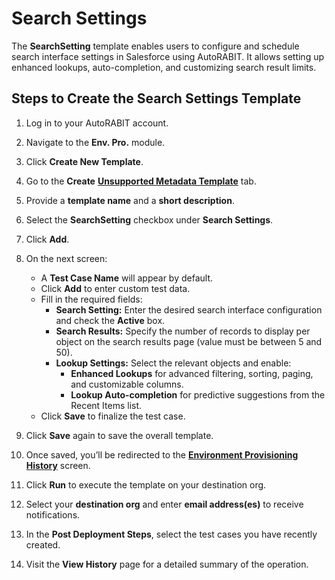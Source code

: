 # Search Settings

The **SearchSetting** template enables users to configure and schedule search interface settings in Salesforce using AutoRABIT. It allows setting up enhanced lookups, auto-completion, and customizing search result limits.

## Steps to Create the Search Settings Template

1. Log in to your AutoRABIT account.
2. Navigate to the **Env. Pro.** module.
3. Click **Create New Template**.
4. Go to the **Create** [**Unsupported Metadata Template**](./) tab.
5. Provide a **template name** and a **short description**.
6. Select the **SearchSetting** checkbox under **Search Settings**.
7. Click **Add**.

8. On the next screen:
   - A **Test Case Name** will appear by default.
   - Click **Add** to enter custom test data.
   - Fill in the required fields:
     - **Search Setting:** Enter the desired search interface configuration and check the **Active** box.
     - **Search Results:** Specify the number of records to display per object on the search results page (value must be between 5 and 50).
     - **Lookup Settings:** Select the relevant objects and enable:
       - **Enhanced Lookups** for advanced filtering, sorting, paging, and customizable columns.
       - **Lookup Auto-completion** for predictive suggestions from the Recent Items list.
   - Click **Save** to finalize the test case.

9. Click **Save** again to save the overall template.

10. Once saved, you’ll be redirected to the [**Environment Provisioning History**](../) screen.
11. Click **Run** to execute the template on your destination org.
12. Select your **destination org** and enter **email address(es)** to receive notifications.
13. In the **Post Deployment Steps**, select the test cases you have recently created.
14. Visit the **View History** page for a detailed summary of the operation.
